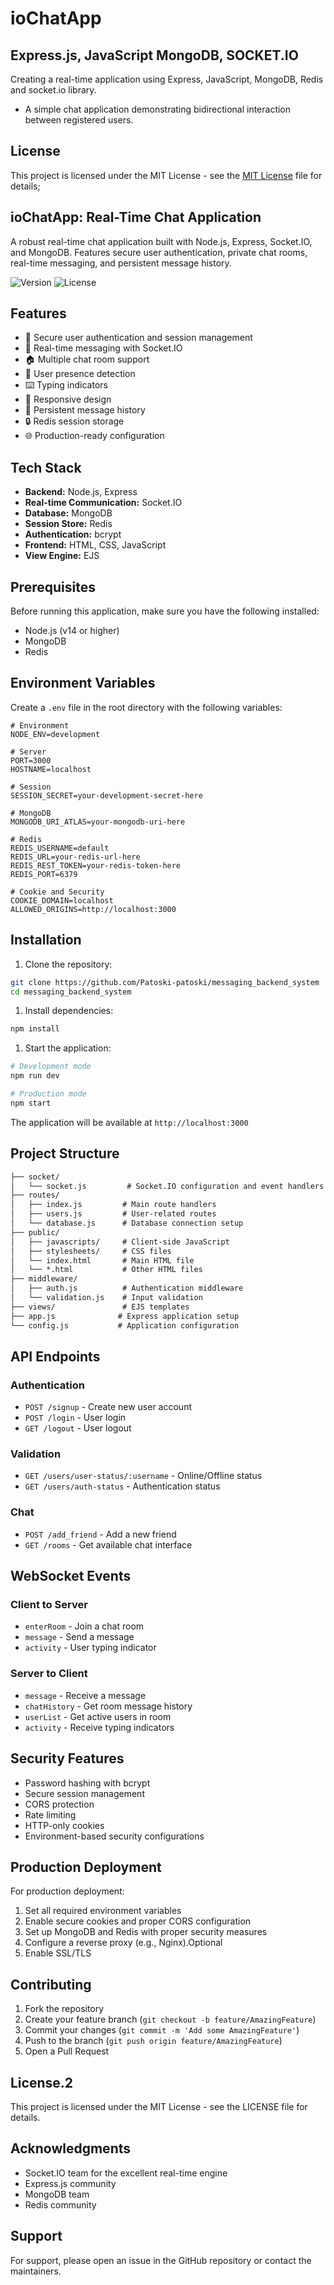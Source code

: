 # ioChatApp

## Express.js, JavaScript MongoDB, SOCKET.IO

Creating a real-time application using Express, JavaScript, MongoDB, Redis and socket.io library.

* A simple chat application demonstrating bidirectional interaction between registered users.

## License

This project is licensed under the MIT License - see the [MIT License]( https://github.com/Patoski-patoski/messagin-backend-system/blob/main/LICENSE) file for details;


## ioChatApp: Real-Time Chat Application

A robust real-time chat application built with Node.js, Express, Socket.IO, and MongoDB. Features secure user authentication, private chat rooms, real-time messaging, and persistent message history.

![Version](https://img.shields.io/badge/version-1.0.0-blue.svg)
![License](https://img.shields.io/badge/license-MIT-green.svg)

## Features

* 🔐 Secure user authentication and session management
* 💬 Real-time messaging with Socket.IO
* 🏠 Multiple chat room support
* 👥 User presence detection
* ⌨️ Typing indicators
* 📱 Responsive design
* 💾 Persistent message history
* 🔒 Redis session storage
* 🌐 Production-ready configuration

## Tech Stack

* **Backend:** Node.js, Express
* **Real-time Communication:** Socket.IO
* **Database:** MongoDB
* **Session Store:** Redis
* **Authentication:** bcrypt
* **Frontend:** HTML, CSS, JavaScript
* **View Engine:** EJS

## Prerequisites

Before running this application, make sure you have the following installed:

* Node.js (v14 or higher)
* MongoDB
* Redis

## Environment Variables

Create a `.env` file in the root directory with the following variables:

```env
# Environment
NODE_ENV=development

# Server
PORT=3000
HOSTNAME=localhost

# Session
SESSION_SECRET=your-development-secret-here

# MongoDB
MONGODB_URI_ATLAS=your-mongodb-uri-here

# Redis
REDIS_USERNAME=default
REDIS_URL=your-redis-url-here
REDIS_REST_TOKEN=your-redis-token-here
REDIS_PORT=6379

# Cookie and Security
COOKIE_DOMAIN=localhost
ALLOWED_ORIGINS=http://localhost:3000
```

## Installation

1. Clone the repository:

```bash
git clone https://github.com/Patoski-patoski/messaging_backend_system
cd messaging_backend_system
```

1. Install dependencies:

```bash
npm install
```

1. Start the application:

```bash
# Development mode
npm run dev

# Production mode
npm start
```

The application will be available at `http://localhost:3000`

## Project Structure

```markdown
├── socket/
│   └── socket.js         # Socket.IO configuration and event handlers
├── routes/
│   ├── index.js         # Main route handlers
│   ├── users.js         # User-related routes
│   └── database.js      # Database connection setup
├── public/
│   ├── javascripts/     # Client-side JavaScript
│   ├── stylesheets/     # CSS files
│   └── index.html       # Main HTML file
│   └── *.html           # Other HTML files
├── middleware/
│   ├── auth.js          # Authentication middleware
│   └── validation.js    # Input validation
├── views/               # EJS templates
├── app.js              # Express application setup
└── config.js           # Application configuration
```

## API Endpoints

### Authentication

* `POST /signup` - Create new user account
* `POST /login` - User login
* `GET /logout` - User logout

### Validation

* `GET /users/user-status/:username` - Online/Offline status
* `GET /users/auth-status` - Authentication status

### Chat

* `POST /add_friend` - Add a new friend
* `GET /rooms` - Get available chat interface

## WebSocket Events

### Client to Server

* `enterRoom` - Join a chat room
* `message` - Send a message
* `activity` - User typing indicator

### Server to Client

* `message` - Receive a message
* `chatHistory` - Get room message history
* `userList` - Get active users in room
* `activity` - Receive typing indicators

## Security Features

* Password hashing with bcrypt
* Secure session management
* CORS protection
* Rate limiting
* HTTP-only cookies
* Environment-based security configurations

## Production Deployment

For production deployment:

1. Set all required environment variables
2. Enable secure cookies and proper CORS configuration
3. Set up MongoDB and Redis with proper security measures
4. Configure a reverse proxy (e.g., Nginx).Optional
5. Enable SSL/TLS

## Contributing

1. Fork the repository
2. Create your feature branch (`git checkout -b feature/AmazingFeature`)
3. Commit your changes (`git commit -m 'Add some AmazingFeature'`)
4. Push to the branch (`git push origin feature/AmazingFeature`)
5. Open a Pull Request

## License.2

This project is licensed under the MIT License - see the LICENSE file for details.

## Acknowledgments

* Socket.IO team for the excellent real-time engine
* Express.js community
* MongoDB team
* Redis community

## Support

For support, please open an issue in the GitHub repository or contact the maintainers.
